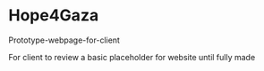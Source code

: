 # Hope4Gaza
Prototype-webpage-for-client

For client to review a basic placeholder for website until fully made

